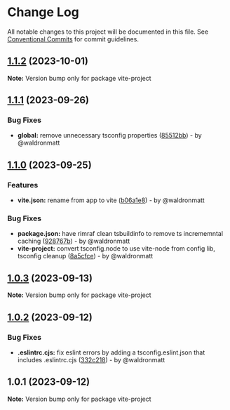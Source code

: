 # Change Log

All notable changes to this project will be documented in this file.
See [Conventional Commits](https://conventionalcommits.org) for commit guidelines.

## [1.1.2](https://github.com/waldronmatt/pnpm-nx-lerna-lite-boilerplate/compare/vite-project@1.1.1...vite-project@1.1.2) (2023-10-01)

**Note:** Version bump only for package vite-project

## [1.1.1](https://github.com/waldronmatt/pnpm-nx-lerna-lite-boilerplate/compare/vite-project@1.1.0...vite-project@1.1.1) (2023-09-26)

### Bug Fixes

* **global:** remove unnecessary tsconfig properties ([85512bb](https://github.com/waldronmatt/pnpm-nx-lerna-lite-boilerplate/commit/85512bb920f24bfe322a86009371cd7d5b981642)) - by @waldronmatt

## [1.1.0](https://github.com/waldronmatt/pnpm-nx-lerna-lite-boilerplate/compare/vite-project@1.0.3...vite-project@1.1.0) (2023-09-25)

### Features

- **vite.json:** rename from app to vite ([b06a1e8](https://github.com/waldronmatt/pnpm-nx-lerna-lite-boilerplate/commit/b06a1e8db426700503d0d7d68bb51ffc109e383d)) - by @waldronmatt

### Bug Fixes

- **package.json:** have rimraf clean tsbuildinfo to remove ts incrememntal caching ([928767b](https://github.com/waldronmatt/pnpm-nx-lerna-lite-boilerplate/commit/928767b6a20373d71ac2b123db25385c44d535fe)) - by @waldronmatt
- **vite-project:** convert tsconfig.node to use vite-node from config lib, tsconfig cleanup ([8a5cfce](https://github.com/waldronmatt/pnpm-nx-lerna-lite-boilerplate/commit/8a5cfce989345233b3c6b267764310d24046917e)) - by @waldronmatt

## [1.0.3](https://github.com/waldronmatt/pnpm-nx-lerna-lite-boilerplate/compare/vite-project@1.0.2...vite-project@1.0.3) (2023-09-13)

**Note:** Version bump only for package vite-project

## [1.0.2](https://github.com/waldronmatt/pnpm-nx-lerna-lite-boilerplate/compare/vite-project@1.0.1...vite-project@1.0.2) (2023-09-12)

### Bug Fixes

- **.eslintrc.cjs:** fix eslint errors by adding a tsconfig.eslint.json that includes .eslintrc.cjs ([332c218](https://github.com/waldronmatt/pnpm-nx-lerna-lite-boilerplate/commit/332c218e3c5fbb090b7f1870fee3da0ff1d06a86)) - by @waldronmatt

## 1.0.1 (2023-09-12)

**Note:** Version bump only for package vite-project
